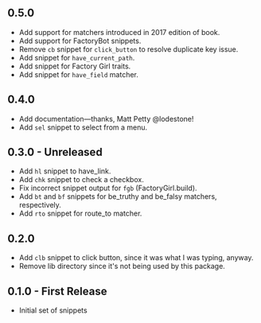## 0.5.0

- Add support for matchers introduced in 2017 edition of book.
- Add support for FactoryBot snippets.
- Remove `cb` snippet for `click_button` to resolve duplicate key issue.
- Add snippet for `have_current_path`.
- Add snippet for Factory Girl traits.
- Add snippet for `have_field` matcher.

## 0.4.0

- Add documentation—thanks, Matt Petty @lodestone!
- Add `sel` snippet to select from a menu.

## 0.3.0 - Unreleased

- Add `hl` snippet to have_link.
- Add `chk` snippet to check a checkbox.
- Fix incorrect snippet output for `fgb` (FactoryGirl.build).
- Add `bt` and `bf` snippets for be_truthy and be_falsy matchers, respectively.
- Add `rto` snippet for route_to matcher.

## 0.2.0

- Add `clb` snippet to click button, since it was what I was typing, anyway.
- Remove lib directory since it's not being used by this package.

## 0.1.0 - First Release
* Initial set of snippets

